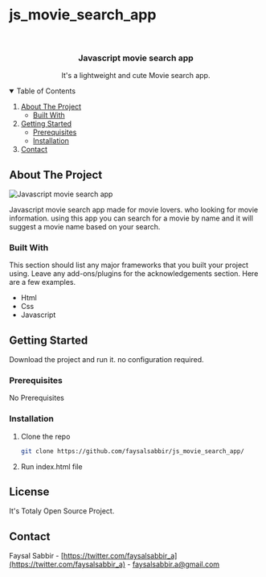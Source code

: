 # js_movie_search_app


<!-- PROJECT LOGO -->
<br />
<p align="center">

  <h3 align="center">Javascript movie search app</h3>

  <p align="center">
    It's a lightweight and cute Movie search app.
  </p>
</p>


<!-- TABLE OF CONTENTS -->
<details open="open">
  <summary>Table of Contents</summary>
  <ol>
    <li>
      <a href="#about-the-project">About The Project</a>
      <ul>
        <li><a href="#built-with">Built With</a></li>
      </ul>
    </li>
    <li>
      <a href="#getting-started">Getting Started</a>
      <ul>
        <li><a href="#prerequisites">Prerequisites</a></li>
        <li><a href="#installation">Installation</a></li>
      </ul>
    </li>
    <li><a href="#contact">Contact</a></li>
  </ol>
</details>



<!-- ABOUT THE PROJECT -->
## About The Project

<img src="https://user-images.githubusercontent.com/74638413/100959043-a5783200-3547-11eb-945e-6e71bc3f9bce.png" alt="Javascript movie search app">

Javascript movie search app made for movie lovers. who looking for movie information. using this app you can search for a movie by name and it will suggest a movie name based on your search. 

### Built With

This section should list any major frameworks that you built your project using. Leave any add-ons/plugins for the acknowledgements section. Here are a few examples.
* Html
* Css
* Javascript


<!-- GETTING STARTED -->
## Getting Started

Download the project and run it. no configuration required.

### Prerequisites

No Prerequisites

### Installation

1. Clone the repo
   ```sh
   git clone https://github.com/faysalsabbir/js_movie_search_app/
   ```
2. Run  index.html file 



<!-- LICENSE -->
## License

It's Totaly Open Source Project.


<!-- CONTACT -->
## Contact

Faysal Sabbir - [https://twitter.com/faysalsabbir_a](https://twitter.com/faysalsabbir_a) - faysalsabbir.a@gmail.com

<!--Project Link: [js_movie_search_app](https://github.com/faysalsabbir/js_movie_search_app/)-->

